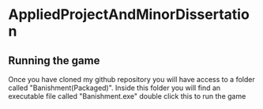# AppliedProjectAndMinorDissertation
## Running the game
Once you have cloned my github repository you will have access to a folder called "Banishment(Packaged)". 
Inside this folder you will find an executable file called "Banishment.exe" double click this to run the game
